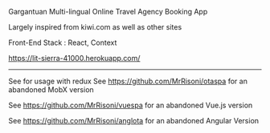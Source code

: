 Gargantuan Multi-lingual Online Travel Agency Booking App 

Largely inspired from kiwi.com as well as other sites

Front-End Stack : React, Context  
 
https://lit-sierra-41000.herokuapp.com/

-----------------
See for usage with redux 
See https://github.com/MrRisoni/otaspa for an abandoned MobX version

See https://github.com/MrRisoni/vuespa for an abandoned Vue.js version

See https://github.com/MrRisoni/anglota for an abandoned Angular Version
